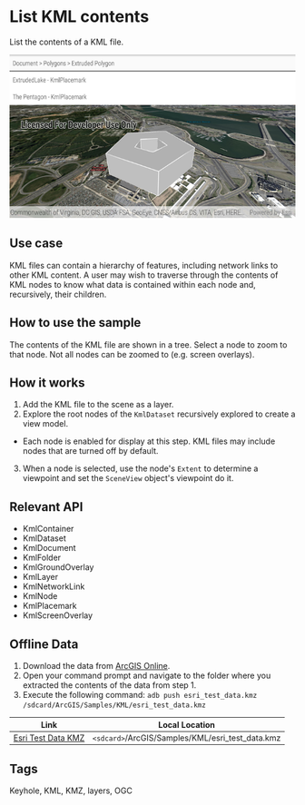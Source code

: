 # List KML contents

List the contents of a KML file.

![Image of list KML contents](list-kml-contents.png)

## Use case

KML files can contain a hierarchy of features, including network links to other KML content. A user may wish to traverse through the contents of KML nodes to know what data is contained within each node and, recursively, their children.

## How to use the sample

The contents of the KML file are shown in a tree. Select a node to zoom to that node. Not all nodes can be zoomed to (e.g. screen overlays).

## How it works

1. Add the KML file to the scene as a layer.
2. Explore the root nodes of the `KmlDataset` recursively explored to create a view model.
  * Each node is enabled for display at this step. KML files may include nodes that are turned off by default.
3. When a node is selected, use the node's `Extent` to determine a viewpoint and set the `SceneView` object's viewpoint do it.

## Relevant API

* KmlContainer
* KmlDataset
* KmlDocument
* KmlFolder
* KmlGroundOverlay
* KmlLayer
* KmlNetworkLink
* KmlNode
* KmlPlacemark
* KmlScreenOverlay

## Offline Data
1. Download the data from [ArcGIS Online](https://arcgisruntime.maps.arcgis.com/home/item.html?id=da301cb122874d5497f8a8f6c81eb36e).
2. Open your command prompt and navigate to the folder where you extracted the contents of the data from step 1.
3. Execute the following command:
`adb push esri_test_data.kmz /sdcard/ArcGIS/Samples/KML/esri_test_data.kmz`


Link | Local Location
---------|-------|
|[Esri Test Data KMZ](https://arcgisruntime.maps.arcgis.com/home/item.html?id=da301cb122874d5497f8a8f6c81eb36e)| `<sdcard>`/ArcGIS/Samples/KML/esri_test_data.kmz|


## Tags

Keyhole, KML, KMZ, layers, OGC